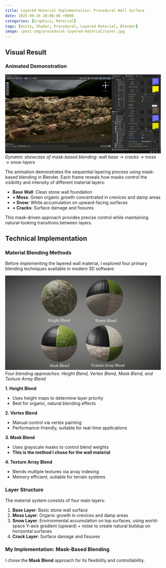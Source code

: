 ```yaml
---
title: Layered Material Implementation: Procedural Wall Surface
date: 2025-09-26 20:00:00 +0800
categories: [Graphics, Material]
tags: [Unity, Shader, Procedural, Layered Material, Blender]
image: /post-img/procedural-layered-material/cover.jpg
---
```


## Visual Result

### Animated Demonstration

![Layered Material Animation](/post-img/procedural-layered-material/layered-material.gif)
*Dynamic showcase of mask-based blending: wall base → cracks → moss → snow layers*

The animation demonstrates the sequential layering process using mask-based blending in Blender. Each frame reveals how masks control the visibility and intensity of different material layers:

- **Base Wall**: Clean stone wall foundation
- **+ Moss**: Green organic growth concentrated in crevices and damp areas
- **+ Snow**: White accumulation on upward-facing surfaces
- **+ Cracks**: Surface damage and fissures

This mask-driven approach provides precise control while maintaining natural-looking transitions between layers.

## Technical Implementation

### Material Blending Methods

Before implementing the layered wall material, I explored four primary blending techniques available in modern 3D software:

![Blending Methods Comparison](/post-img/procedural-layered-material/Blend.png)
*Four blending approaches: Height Blend, Vertex Blend, Mask Blend, and Texture Array Blend*

**1. Height Blend**
- Uses height maps to determine layer priority
- Best for organic, natural blending effects

**2. Vertex Blend**
- Manual control via vertex painting
- Performance-friendly, suitable for real-time applications

**3. Mask Blend**
- Uses grayscale masks to control blend weights
- **This is the method I chose for the wall material**

**4. Texture Array Blend**
- Blends multiple textures via array indexing
- Memory efficient, suitable for terrain systems

### Layer Structure

The material system consists of four main layers:

1. **Base Layer**: Basic stone wall surface
2. **Moss Layer**: Organic growth in crevices and damp areas
3. **Snow Layer**: Environmental accumulation on top surfaces, using world-space Y-axis gradient (upward) + noise to create natural buildup on horizontal surfaces
4. **Crack Layer**: Surface damage and fissures

### My Implementation: Mask-Based Blending

I chose the **Mask Blend** approach for its flexibility and controllability.
